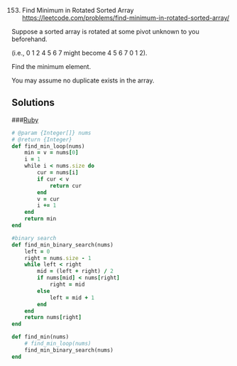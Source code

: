 153. Find Minimum in Rotated Sorted Array
https://leetcode.com/problems/find-minimum-in-rotated-sorted-array/

Suppose a sorted array is rotated at some pivot unknown to you beforehand.

(i.e., 0 1 2 4 5 6 7 might become 4 5 6 7 0 1 2).

Find the minimum element.

You may assume no duplicate exists in the array.

## Solutions
###[Ruby](./algorithms/153_find_minimum_in_rotated_sorted_array.rb)

```Ruby
# @param {Integer[]} nums
# @return {Integer}
def find_min_loop(nums)
    min = v = nums[0]
    i = 1
    while i < nums.size do
        cur = nums[i]
        if cur < v
            return cur
        end
        v = cur
        i += 1
    end
    return min
end

#binary search
def find_min_binary_search(nums)
    left = 0
    right = nums.size - 1
    while left < right
        mid = (left + right) / 2
        if nums[mid] < nums[right]
            right = mid
        else
            left = mid + 1
        end
    end
    return nums[right]
end

def find_min(nums)
    # find_min_loop(nums)
    find_min_binary_search(nums)
end
```
